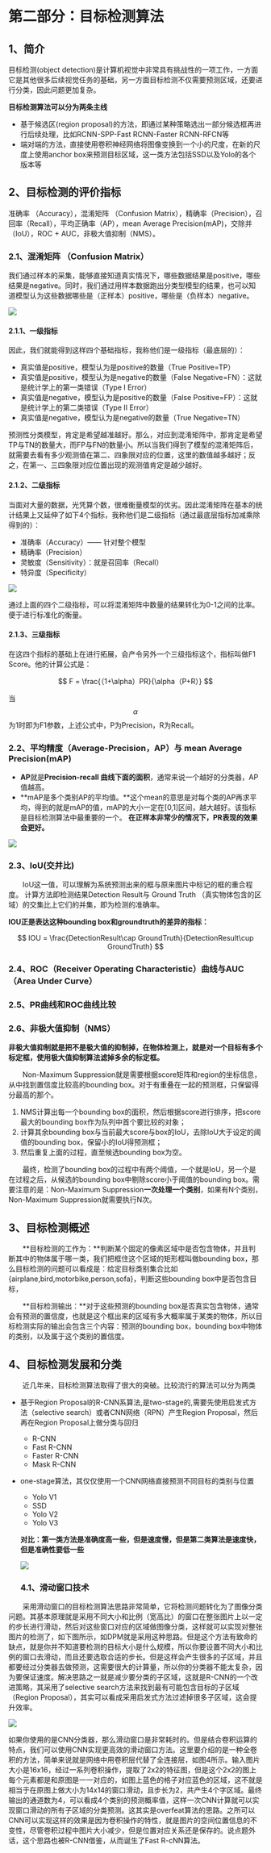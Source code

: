 # 第二部分：目标检测算法

## 1、简介

目标检测\(object detection\)是计算机视觉中非常具有挑战性的一项工作，一方面它是其他很多后续视觉任务的基础，另一方面目标检测不仅需要预测区域，还要进行分类，因此问题更加复杂。

**目标检测算法可以分为两条主线**

* 基于候选区\(region proposal\)的方法，即通过某种策略选出一部分候选框再进行后续处理，比如RCNN-SPP-Fast RCNN-Faster RCNN-RFCN等
* 端对端的方法，直接使用卷积神经网络将图像变换到一个小的尺度，在新的尺度上使用anchor box来预测目标区域，这一类方法包括SSD以及Yolo的各个版本等

## 2、目标检测的评价指标

准确率 （Accuracy），混淆矩阵 （Confusion Matrix），精确率（Precision），召回率（Recall），平均正确率（AP），mean Average Precision\(mAP\)，交除并（IoU），ROC + AUC，非极大值抑制（NMS）。

### 2.1、**混淆矩阵 （Confusion Matrix）**

我们通过样本的采集，能够直接知道真实情况下，哪些数据结果是positive，哪些结果是negative。同时，我们通过用样本数据跑出分类型模型的结果，也可以知道模型认为这些数据哪些是（正样本）positive，哪些是（负样本）negative。

![](/Image/算法/深度学习/深度学习应用算法/混淆矩阵.jpg)

#### 2.1.1、一级指标

因此，我们就能得到这样四个基础指标，我称他们是一级指标（最底层的）：

* 真实值是positive，模型认为是positive的数量（True Positive=TP）
* 真实值是positive，模型认为是negative的数量（False Negative=FN）：这就是统计学上的第一类错误（Type I Error）
* 真实值是negative，模型认为是positive的数量（False Positive=FP）：这就是统计学上的第二类错误（Type II Error）
* 真实值是negative，模型认为是negative的数量（True Negative=TN）

预测性分类模型，肯定是希望越准越好。那么，对应到混淆矩阵中，那肯定是希望TP与TN的数量大，而FP与FN的数量小。所以当我们得到了模型的混淆矩阵后，就需要去看有多少观测值在第二、四象限对应的位置，这里的数值越多越好；反之，在第一、三四象限对应位置出现的观测值肯定是越少越好。

#### 2.1.2、二级指标

当面对大量的数据，光凭算个数，很难衡量模型的优劣。因此混淆矩阵在基本的统计结果上又延伸了如下4个指标，我称他们是二级指标（通过最底层指标加减乘除得到的）：

* 准确率（Accuracy）—— 针对整个模型
* 精确率（Precision）
* 灵敏度（Sensitivity）：就是召回率（Recall）
* 特异度（Specificity）

![](/Image/算法/深度学习/深度学习应用算法/二级指标.jpg)

通过上面的四个二级指标，可以将混淆矩阵中数量的结果转化为0-1之间的比率。便于进行标准化的衡量。

#### 2.1.3、三级指标

在这四个指标的基础上在进行拓展，会产令另外一个三级指标这个，指标叫做F1 Score。他的计算公式是：


$$
F = \frac{（1+\alpha）PR}{\alpha（P+R）}
$$


当$$\alpha$$为1时即为F1参数，上述公式中，P为Precision，R为Recall。

### 2.2、**平均精度（Average-Precision，AP）与** **mean Average Precision\(mAP\)**

* **AP**就是**Precision-recall 曲线下面的面积**，通常来说一个越好的分类器，AP值越高。
* **mAP是多个类别AP的平均值。**这个mean的意思是对每个类的AP再求平均，得到的就是mAP的值，mAP的大小一定在\[0,1\]区间，越大越好。该指标是目标检测算法中最重要的一个。
  **在正样本非常少的情况下，PR表现的效果会更好。**

![](/Image/算法/深度学习/深度学习应用算法/PR曲线.png)

### 2.3、**IoU**\(交并比\)

  IoU这一值，可以理解为系统预测出来的框与原来图片中标记的框的重合程度。 计算方法即检测结果Detection Result与 Ground Truth （真实物体包含的区域）的交集比上它们的并集，即为检测的准确率。

**IOU正是表达这种bounding box和groundtruth的差异的指标：**


$$
IOU =  \frac{DetectionResult\cap GroundTruth}{DetectionResult\cup GroundTruth}
$$


### 2.4、**ROC（Receiver Operating Characteristic）曲线与AUC（Area Under Curve）**

### 2.5、**PR曲线和ROC曲线比较**

### 2.6、**非极大值抑制（NMS）**

**非极大值抑制就是把不是极大值的抑制掉，在物体检测上，就是对一个目标有多个标定框，使用极大值抑制算法滤掉多余的标定框。**

  Non-Maximum Suppression就是需要根据score矩阵和region的坐标信息，从中找到置信度比较高的bounding box。对于有重叠在一起的预测框，只保留得分最高的那个。

1. NMS计算出每一个bounding box的面积，然后根据score进行排序，把score最大的bounding box作为队列中首个要比较的对象；
2. 计算其余bounding box与当前最大score与box的IoU，去除IoU大于设定的阈值的bounding box，保留小的IoU得预测框；
3. 然后重复上面的过程，直至候选bounding box为空。

  最终，检测了bounding box的过程中有两个阈值，一个就是IoU，另一个是在过程之后，从候选的bounding box中剔除score小于阈值的bounding box。需要注意的是：Non-Maximum Suppression**一次处理一个类别**，如果有N个类别，Non-Maximum Suppression就需要执行N次。

## 3、目标检测概述

  **目标检测的工作为：**判断某个固定的像素区域中是否包含物体，并且判断其中的物体属于哪一类，我们把框住这个区域的矩形框叫做bounding box，那么目标检测的问题可以看成是：给定目标类别集合比如{airplane,bird,motorbike,person,sofa}，判断这些bounding box中是否包含目标，

  **目标检测输出：**对于这些预测的bounding box是否真实包含物体，通常会有预测的置信度，也就是这个框出来的区域有多大概率属于某类的物体，所以目标检测实际的输出会包含三个内容：预测的bounding box，bounding box中物体的类别，以及属于这个类别的置信度。

## 4、目标检测发展和分类

  近几年来，目标检测算法取得了很大的突破。比较流行的算法可以分为两类

* 基于Region Proposal的R-CNN系算法,是two-stage的,需要先使用启发式方法（selective search）或者CNN网络（RPN）产生Region Proposal，然后再在Region Proposal上做分类与回归

  * R-CNN
  * Fast R-CNN
  * Faster R-CNN
  * Mask R-CNN

* one-stage算法，其仅仅使用一个CNN网络直接预测不同目标的类别与位置

  * Yolo V1
  * SSD
  * Yolo V2
  * Yolo V3

  **对比：第一类方法是准确度高一些，但是速度慢，但是第二类算法是速度快，但是准确性要低一些**

  ![](/Image/算法/深度学习/深度学习应用算法/检测算法对比.jpg)

  ### 4.1、滑动窗口技术

  采用滑动窗口的目标检测算法思路非常简单，它将检测问题转化为了图像分类问题。其基本原理就是采用不同大小和比例（宽高比）的窗口在整张图片上以一定的步长进行滑动，然后对这些窗口对应的区域做图像分类，这样就可以实现对整张图片的检测了，如下图所示，如DPM就是采用这种思路。但是这个方法有致命的缺点，就是你并不知道要检测的目标大小是什么规模，所以你要设置不同大小和比例的窗口去滑动，而且还要选取合适的步长。但是这样会产生很多的子区域，并且都要经过分类器去做预测，这需要很大的计算量，所以你的分类器不能太复杂，因为要保证速度。解决思路之一就是减少要分类的子区域，这就是R-CNN的一个改进策略，其采用了selective search方法来找到最有可能包含目标的子区域（Region Proposal），其实可以看成采用启发式方法过滤掉很多子区域，这会提升效率。

![](/Image/算法/深度学习/深度学习应用算法/滑动窗口技术.jpg)

​	如果你使用的是CNN分类器，那么滑动窗口是非常耗时的。但是结合卷积运算的特点，我们可以使用CNN实现更高效的滑动窗口方法。这里要介绍的是一种全卷积的方法，简单来说就是网络中用卷积层代替了全连接层，如图4所示。输入图片大小是16x16，经过一系列卷积操作，提取了2x2的特征图，但是这个2x2的图上每个元素都是和原图是一一对应的，如图上蓝色的格子对应蓝色的区域，这不就是相当于在原图上做大小为14x14的窗口滑动，且步长为2，共产生4个字区域。最终输出的通道数为4，可以看成4个类别的预测概率值，这样一次CNN计算就可以实现窗口滑动的所有子区域的分类预测。这其实是overfeat算法的思路。之所可以CNN可以实现这样的效果是因为卷积操作的特性，就是图片的空间位置信息的不变性，尽管卷积过程中图片大小减少，但是位置对应关系还是保存的。说点题外话，这个思路也被R-CNN借鉴，从而诞生了Fast R-cNN算法。

